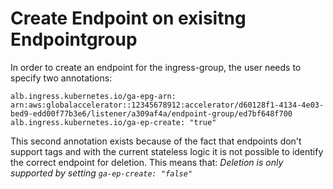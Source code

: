 # Create Endpoint on exisitng Endpointgroup

In order to create an endpoint for the ingress-group, the user
needs to specify two annotations:

`alb.ingress.kubernetes.io/ga-epg-arn: arn:aws:globalaccelerator::12345678912:accelerator/d60128f1-4134-4e03-bed9-edd00f77b3e6/listener/a309af4a/endpoint-group/ed7bf648f700`
`alb.ingress.kubernetes.io/ga-ep-create: "true"`

This second annotation exists because of the fact that endpoints don't support tags
and with the current stateless logic it is not possible to identify the correct
endpoint for deletion. This means that:
*Deletion is only supported by setting `ga-ep-create: "false"`*
